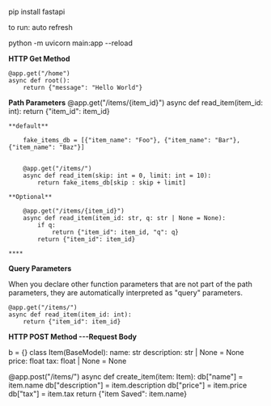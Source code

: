 pip install fastapi

to run: auto refresh

python -m uvicorn main:app --reload

**HTTP Get Method**

    @app.get("/home")
    async def root():
        return {"message": "Hello World"}

**Path Parameters**
    @app.get("/items/{item_id}")
    async def read_item(item_id: int):
        return {"item_id": item_id}

    **default**

        fake_items_db = [{"item_name": "Foo"}, {"item_name": "Bar"}, {"item_name": "Baz"}]


        @app.get("/items/")
        async def read_item(skip: int = 0, limit: int = 10):
            return fake_items_db[skip : skip + limit]

    **Optional**

        @app.get("/items/{item_id}")
        async def read_item(item_id: str, q: str | None = None):
            if q:
                return {"item_id": item_id, "q": q}
            return {"item_id": item_id}

    ****
**Query Parameters**

When you declare other function parameters that are not part of the path parameters, they are automatically interpreted as "query" parameters.

    @app.get("/items/")
    async def read_item(item_id: int):
        return {"item_id": item_id}

**HTTP POST Method ---Request Body**

b = {}
class Item(BaseModel):
    name: str
    description: str | None = None
    price: float
    tax: float | None = None

@app.post("/items/")
async def create_item(item: Item):
    db["name"] = item.name
    db["description"] = item.description
    db["price"] = item.price
    db["tax"] = item.tax
    return {"item Saved": item.name}


